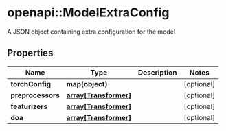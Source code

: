 # openapi::ModelExtraConfig

A JSON object containing extra configuration for the model

## Properties
Name | Type | Description | Notes
------------ | ------------- | ------------- | -------------
**torchConfig** | **map(object)** |  | [optional] 
**preprocessors** | [**array[Transformer]**](Transformer.md) |  | [optional] 
**featurizers** | [**array[Transformer]**](Transformer.md) |  | [optional] 
**doa** | [**array[Transformer]**](Transformer.md) |  | [optional] 


